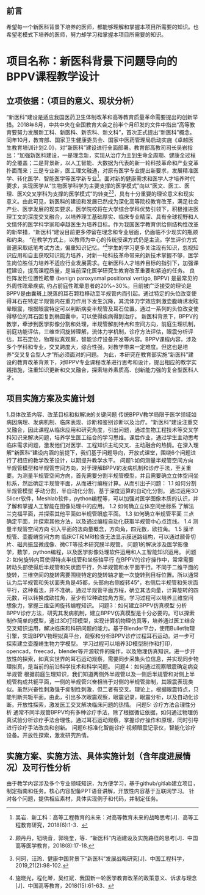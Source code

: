 ## 前言
希望每一个新医科背景下培养的医师，都能够理解和掌握本项目所需要的知识。也希望老模式下培养的医师，努力却学习和掌握本项目所需要的知识。

# 项目名称：新医科背景下问题导向的BPPV课程教学设计

## 立项依据：（项目的意义、现状分析）
“新医科”建设是适应我国医药卫生体制改革和高等教育质量革命需要提出的创新举措。2018年8月，中共中央在全国教育大会之前半个月印发的文件中指出“高等教育要努力发展新工科、新医科、新农科、新文科”，首次正式提出“新医科”概念。同年10月，教育部、国家卫生健康委员会、国家中医药管理局启动实施《卓越医生教育培训计划2.0》，对“新医科”建设进行全面部署。教育部高教司司长吴岩指出：“加强新医科建设，一是理念新，实现从治疗为主到生命全周期、健康全过程的全覆盖；二是背景新，以人工智能、大数据为代表的新一轮科技革命和产业变革扑面而来；三是专业新，医工理文融通，对原有医学专业提出新要求，发展精准医学、转化医学、智能医学等医学新专业[^3]。面对新的健康需求和医学人才培养时代要求，实现医学从“生物医学科学为主要支撑的医学模式”向以“医文、医工、医理、医X交叉学科为支撑的医学模式”的转变[^4][^5]，具有十分重要的理论意义和现实意义。由此可见，新医科的建设和发展已然成为深化高等院校教育改革，满足社会产业、医学发展的现实要求。医学院校将在大学综合学科优势引领下，积极推进医理工文的深度交叉融合，以培养理工基础厚实、临床专业精深、具有全球视野和人文情怀的医学科学家和卓越医生为培养目标。作为我国医学教育供给侧结构性改革的新举措，“新医科”建设目前更多停留在理念和专业层面，仍面临不少现实的瓶颈和约束。
“在教学方式上，以教师为中心的传统授课方式仍是主流。学生评价方式普遍采取纸笔考试方法，偏重知识记忆。“[^10]学生的学习更多关注现有知识，忽视知识应用和自主获取知识能力培养，对新一轮科技革命带来的新技术掌握不够，医学生岗位胜任力培养不适应行业发展需求。在新医科人才培养目标的指引下，加强课程建设，提高课程质量，是当前深化医学研究生教育改革重要和紧迫的任务。
良性阵发性位置性眩晕 (benign paroxysmal positional vertigo, BPPV) 是最常见的外周性眩晕疾病, 约占前庭性眩晕患者的20%~30%。目前被广泛接受的理论是BPPV是由囊斑上脱落的耳石颗粒移动至半规管内而引起。通过特定的头位改变使得耳石在特定半规管内在重力作用下发生沉降，其流体力学效应刺激壶腹嵴诱发眩晕眼震，根据眼震特定可以判断病变半规管及耳石位置。通过一系列的头位改变使得移位的耳石回复到椭圆囊中，可以使得疾病得到治疗。
新医科背景下，BPPV的教学，牵涉到医学影像分割和处理，半规管解剖特点和空间方向，前庭生理机制，前庭功能评估，三维空间旋转理解，流体力学机制，诊疗方法评估，眼震分析评估，耳石定位，物理拟真观察，智能诊疗设备开发等内容。BPPV课程内容，涉及多个学科和专业，交叉跨度大，综合性强，对教学带来一定难度。但这也是培养“交叉复合型人才”所必须面对的问题。
为此，本研究在教育部实施“新医科”建设的教育改革背景下，对BPPV专业课程改革进行思考和设计，提出相应的教学实践措施，注重知识更新和交叉融合，探索培养素质高、创新能力强的复合型医科人才。

## 项目实施方案及实施计划

1.具体改革内容、改革目标和拟解决的关键问题
传统BPPV教学局限于医学领域如病因病理、发病机制、临床表现、诊断和鉴别诊断以及治疗。“新医科”建设注重交叉融合，因此课程从临床应用和研究角度，引出问题，通过生物工程技术等交叉学科知识来解决问题，培养学生医工结合的学习思维。课后作业，通过学生主动思考临床需求问题，激发他们对医学、工程知识主动交叉、主动融合的热情。在深入理解“新医科”建设内涵的前提下，我们基于问题导向，开放式课堂，围绕6个问题进行了相应的教学改革设计，以期提升教学水平。
问题1:如何测量半规管空间方向
半规管模型和半规管空间方向，对于理解BPPV的发病机制和诊疗手法，至关重要。为测量半规管空间方向，首先需要分割半规管模型，并且需要确立立体空间坐标系，然后确定半规管平面，从而进行编程计算。从而引出子问题：
1.1 如何分割半规管模型
手动分割，半自动化分割，基于深度运算的自动化分割。
通过运用3D Slicer软件，Meshlab软件，python编程等，可以加强对医学图像本质的认识，并了解和掌握人工智能在图像处理中的应用。
1.2 如何确立立体空间坐标系
了解法兰克福平面，并探索其他平面如半规管眼底平面。
1.3 如何确立半规管平面
三点确定平面，并探索其他方法，以及通过编程自动化获取半规管中心点连线。
1.4 测量半规管空间方向
引入平面的法向量概念，方向角，四元数，欧拉角。
1.5 膜半规管、壶腹嵴空间方向
临床CT和MRI检查无法显示膜迷路结构，可以通过颞骨切片、磁共振显微成像、微CT等技术研究膜半规管。
问题1的解决涉及医学影像学，数学，python编程，以及医学影像处理软件运用和人工智能知识运用。
问题2: 如何旋转内耳使得特点半规管和坐标轴平行
在BPPV的诊疗操作中，常常需要转动头部使得后半规管和矢状面平行，外半规管和水平面平行。不同于二维平面的旋转，三维空间的旋转需要围绕特定的旋转轴才能一次旋转到目标位置。所以通常认为后半规管和矢状面夹角是45都，头部向右侧旋转45°，右侧后半规管和矢状面平行，这种看法，并不准确。通过半规管平面方程，确立其法向量，计算旋转的四元数，可以转换成欧拉角，至少有12种欧拉角方案。学习过程可以培养三维空间想象力，掌握三维空间旋转编程知识。
问题3：如何建立BPPV仿真模型
分析BPPV诊疗方法，研究其发病机制，建立BPPV仿真模型是十分必要的。可以探索制作简单的模型，通过3D打印模型，实现计算机物理仿真等，培养通过医工结合交叉知识运用，解决临床和科研问题的能力。基于Blender平台，使用Bullet物理引擎，实现BPPV物理拟真平台，观察和分析BPPV诊疗过程耳石运动。进一步可探索建立壶腹嵴生物力学模型。
学习过程可以培养3D模型制作和打印，opencad，freecad，blender等开源软件的操作，以及物理仿真知识。进一步开放性的探索，如真实世界的耳石运动观察，需要同步采集头位信息，并实现同步物理拟真，是当前的前沿科学技术和科学问题。
问题4：如何通过观察眼震确定病变半规管
根据前庭生理知识，我们知道两侧外半规管以及一侧后半规管和对侧上半规管构成共轭平面，一侧的半规管兴奋相当于对侧的半规管抑制，其眼震表现类似。虽然兴奋性刺激强于抑制性刺激，但二者有交叉。理论上，根据眼震特点，只能判断共轭平面。由此，引出多次眼震观察，眼震记录，眼震分析，以及自动化诊断。开放性探索，激发医工交叉解决临床问题的热情。
问题5: 诊疗方法合理性分析
通常不同半规管BPPV均有多种诊疗手法，除了根据循证依据，如何通过物理仿真试验分析诊疗手法合理性。通过耳石运动观察，掌握诊疗操作和原理，同时引导进行诊疗手法改良和创新。
问题6:标准化智能诊疗
视频眼震记录仪，智能化诊疗设备。开放性探索，激发研究热情。

## 实施方案、实施方法、具体实施计划（含年度进展情况）及可行性分析
由于教学内容涉及多个专业领域知识，为方便学习，基于github/gitlab建立项目，制定指南和任务。核心内容配备PPT语音讲解，开放性内容基于互联网学习。
针对各个问题，提供相应素材，具体实现例子和代码，并制定任务。



[^3]: 吴岩．新工科：高等工程教育的未来：对高等教育未来的战略思考[J]．高等工程教育研究，2018(6):1-3．


[^4]: 顾丹丹，钮晓音，郭晓奎，等．“新医科”内涵建设及实施路径的思考[J]．中国高等医学教育，2018(8):17-18.

[^5]: 何珂，汪玲．健康中国背景下“新医科”发展战略研究[J]．中国工程科学，2019,21(2):98-102. 
[^10]: 施晓光，程化琴，吴红斌．我国新一轮医学教育改革的政策意义、诉求与理念[J]．中国高等教育，2018(15):61-63．
 
 
